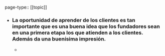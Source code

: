 page-type:: [[topic]]
- ### La oportunidad de aprender de los clientes es tan importante que es una buena idea que los fundadores sean en una primera etapa los que atienden a los clientes. Además da una buenísima impresión.
  - 


